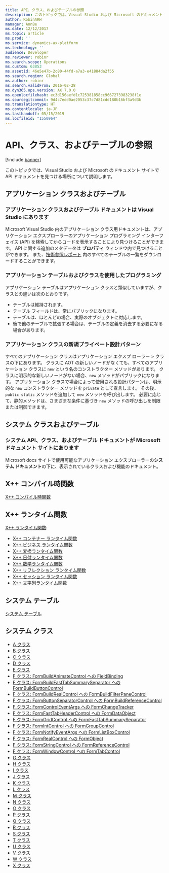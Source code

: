 ```yaml
---
title: API、クラス、およびテーブルの参照
description: このトピックでは、Visual Studio および Microsoft のドキュメント サイトで API ドキュメントを見つける場所について説明します。
author: RobinARH
manager: AnnBe
ms.date: 12/12/2017
ms.topic: article
ms.prod: ''
ms.service: dynamics-ax-platform
ms.technology: ''
audience: Developer
ms.reviewer: robinr
ms.search.scope: Operations
ms.custom: 63853
ms.assetid: 46e5e47b-2c80-44fd-a7a3-e41884da2f55
ms.search.region: Global
ms.author: robinr
ms.search.validFrom: 2016-02-28
ms.dyn365.ops.version: AX 7.0.0
ms.openlocfilehash: ec3d156aefd1c725381858cc9667273983238f1e
ms.sourcegitcommit: 9d4c7edd0ae2053c37c7d81cdd180b16bf3a9d3b
ms.translationtype: HT
ms.contentlocale: ja-JP
ms.lasthandoff: 05/15/2019
ms.locfileid: "1550964"
---
```

# <a name="api-class-and-table-reference"></a>API、クラス、およびテーブルの参照

[!include [banner](../includes/banner.md)]

このトピックでは、Visual Studio および Microsoft のドキュメント サイトで API ドキュメントを見つける場所について説明します。

## <a name="application-classes-and-tables"></a>アプリケーション クラスおよびテーブル

### <a name="application-class-and-table-documentation-is-in-visual-studio"></a>アプリケーション クラスおよびテーブル ドキュメントは Visual Studio にあります

Microsoft Visual Studio 内のアプリケーション クラス用ドキュメントは、アプリケーション エクスプローラーのアプリケーション プログラミング インターフェイス (API) を検索してからコードを表示することにより見つけることができます。 API に関する追加のメタデータは **プロパティ** ウィンドウ内で見つけることができます。 また、[技術参照レポート](https://mbs.microsoft.com/customersource/northamerica/AX/downloads/reports/axtechrefrep) 内のすべてのテーブルの一覧をダウンロードすることができます。

### <a name="programming-with-application-tables-and-classes"></a>アプリケーション テーブルおよびクラスを使用したプログラミング

アプリケーション テーブルはアプリケーション クラスと類似していますが、クラスとの違いは次のとおりです。

-   テーブルは維持されます。
-   テーブル フィールドは、常にパブリックになります。
-   テーブルは、ほとんどの場合、実際のオブジェクトに対応します。
-   後で他のテーブルで拡張する場合は、テーブルの定義を消去する必要になる場合があります。

### <a name="design-pattern-of-private-new-in-application-classes"></a>アプリケーション クラスの新規プライベート設計パターン

すべてのアプリケーション クラスはアプリケーション エクスプ ローラー &gt; クラスの下にあります。 クラスに AOT の新しいノードがなくても、すべてのアプリケーション クラスに `new` という名のコンストラクター メソッドがあります。 クラスに明示的な新しいノードがない場合、`new` メソッドがパブリックになります。 アプリケーション クラスで場合によって使用される設計パターンは、明示的な `new` コンストラクター メソッドを `private` として宣言します。 その後、`public static` メソッドを追加して `new` メソッドを呼び出します。 必要に応じて、静的メソッドは、さまざまな条件に基づき `new` メソッドの呼び出しを制限または制御できます。

## <a name="system-classes-and-tables"></a>システム クラスおよびテーブル
### <a name="system-api-class-and-table-documentation-is-on-the-microsoft-docs-site"></a>システム API、クラス、およびテーブル ドキュメントが Microsoft ドキュメント サイトにあります

Microsoft docs サイトで使用可能なアプリケーション エクスプローラーの**システム ドキュメント**の下に、表示されているクラスおよび機能のドキュメント。

## <a name="x-compile-time-functions"></a>X++ コンパイル時関数
[X++ コンパイル時関数](xpp-compile-time-functions.md)

## <a name="x-run-time-functions"></a>X++ ランタイム関数
[X++ ランタイム関数](xpp-string-run-time-functions.md):

-   [X++ コンテナー ランタイム関数](xpp-container-run-time-functions.md)
-   [X++ ビジネス ランタイム関数](xpp-business-run-time-functions.md)
-   [X++ 変換ランタイム関数](xpp-conversion-run-time-functions.md)
-   [X++ 日付ランタイム関数](xpp-date-run-time-functions.md)
-   [X++ 数学ランタイム関数](xpp-math-run-time-functions.md)
-   [X++ リフレクション ランタイム関数](xpp-reflection-run-time-functions.md)
-   [X++ セッション ランタイム関数](xpp-session-run-time-functions.md)
-   [X++ 文字列ランタイム関数](xpp-string-run-time-functions.md)

## <a name="system-tables"></a>システム テーブル
[システム テーブル](system-tables.md)

## <a name="system-classes"></a>システム クラス
-   [A クラス](a-classes.md)
-   [B クラス](b-classes.md)
-   [C クラス](c-classes.md)
-   [D クラス](d-classes.md)
-   [E クラス](e-classes.md)
-   [F クラス: FormBuildAnimateControl への FieldBinding](fieldbinding-classes.md)
-   [F クラス: FormBuildFastTabSummarySeparator への FormBuildButtonControl](FormBuildButtonControl-classes.md)
-   [F クラス: FormBuildRealControl への FormBuildFilterPaneControl](FormBuildFilterPaneControl-classes.md)
-   [F クラス: FormButtonSeparatorControl への FormBuildReferenceControl](FormBuildReferenceControl-classes.md)
-   [F クラス: FormControlEventArgs への FormChangeTracker](FormChangeTracker-classes.md)
-   [F クラス: FormFastTabHeaderControl への FormDataObject](FormDataObject-classes.md)
-   [F クラス: FormGridControl への FormFastTabSummarySeparator](FormFastTabSummarySeparator-classes.md)
-   [F クラス: FormIntControl への FormGroupControl](FormGroupControl-classes.md)
-   [F クラス: FormNotifyEventArgs への FormListBoxControl](FormListBoxControl-classes.md)
-   [F クラス: FormRealControl への FormObject](FormObject-classes.md)
-   [F クラス: FormStringControl への FormReferenceControl](FormReferenceControl-classes.md)
-   [F クラス: FormWindowControl への FormTabControl](FormTabControl-classes.md)
-   [G クラス](g-classes.md)
-   [H クラス](h-classes.md)
-   [I クラス](i-classes.md)
-   [J クラス](j-classes.md)
-   [K クラス](k-classes.md)
-   [L クラス](l-classes.md)
-   [M クラス](m-classes.md)
-   [N クラス](n-classes.md)
-   [O クラス](o-classes.md)
-   [P クラス](p-classes.md)
-   [Q クラス](q-classes.md)
-   [R クラス](r-classes.md)
-   [S クラス](s-classes.md)
-   [T クラス](t-classes.md)
-   [U クラス](u-classes.md)
-   [V クラス](v-classes.md)
-   [W クラス](w-classes.md)
-   [X クラス](x-classes.md)





